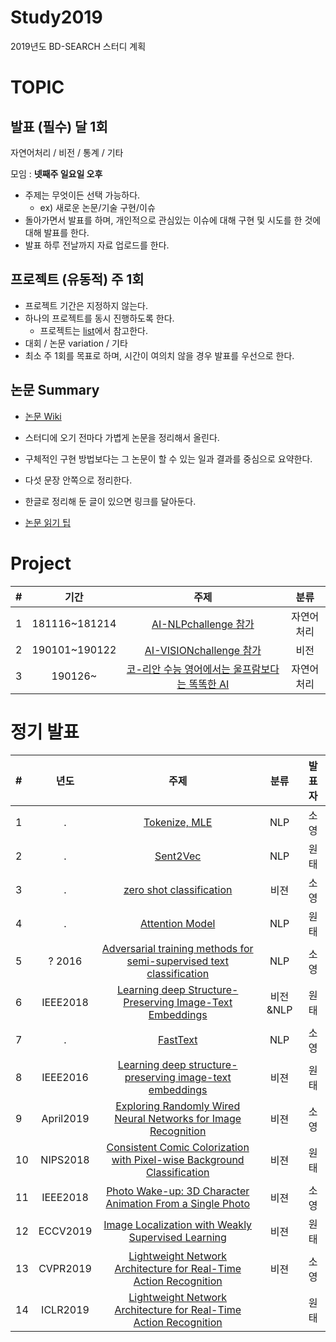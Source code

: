 # Study2019
2019년도 BD-SEARCH 스터디 계획

# TOPIC
## 발표 (필수) 달 1회
자연어처리 / 비전 / 통계 / 기타

모임 : **넷째주 일요일 오후**
- 주제는 무엇이든 선택 가능하다.
  - ex) 새로운 논문/기술 구현/이슈
- 돌아가면서 발표를 하며, 개인적으로 관심있는 이슈에 대해 구현 및 시도를 한 것에 대해 발표를 한다.
- 발표 하루 전날까지 자료 업로드를 한다.

## 프로젝트 (유동적) 주 1회
- 프로젝트 기간은 지정하지 않는다.
- 하나의 프로젝트를 동시 진행하도록 한다.
  - 프로젝트는 [list](https://github.com/BD-SEARCH/MLtutorial/wiki/%ED%95%B4%EB%B3%B4%EB%A9%B4-%EC%A2%8B%EC%9D%84-%ED%94%84%EB%A1%9C%EC%A0%9D%ED%8A%B8%EB%93%A4)에서 참고한다.
- 대회 / 논문 variation / 기타
- 최소 주 1회를 목표로 하며, 시간이 여의치 않을 경우 발표를 우선으로 한다.

## 논문 Summary

- [논문 Wiki](https://github.com/BD-SEARCH/Study2019/wiki)

- 스터디에 오기 전마다 가볍게 논문을 정리해서 올린다.
- 구체적인 구현 방법보다는 그 논문이 할 수 있는 일과 결과를 중심으로 요약한다.
- 다섯 문장 안쪽으로 정리한다.
- 한글로 정리해 둔 글이 있으면 링크를 달아둔다.
- [논문 읽기 팁](http://gradschoolstory.net/terry/readingpapers/)

# Project
|#|기간|주제|분류|
|:---|:---:|:---:|:---:|
|1|181116~181214|[AI-NLPchallenge 참가](https://github.com/BD-SEARCH/nsml_NLPchallenge)|자연어처리|
|2|190101~190122|[AI-VISIONchallenge 참가](https://github.com/BD-SEARCH/nsml_VISIONchallenge)|비전|
|3|190126~|[코-리안 수능 영어에서는 울프람보다는 똑똑한 AI](https://github.com/BD-SEARCH/CSAT-english)|자연어처리|


# 정기 발표 
|#|년도|주제|분류|발표자|
|:---|:---:|:---:|:---:|:---:|
|1|.|[Tokenize, MLE](https://github.com/BD-SEARCH/Study2019/tree/master/presentation/01.2019Jan/S\)%20tokenize%2C%20MLE)|NLP|소영|
|2|.|[Sent2Vec](https://github.com/BD-SEARCH/Study2019/tree/master/presentation/01.2019Jan/W\)%20Sent2Vec)|NLP|원태|
|3|.|[zero shot classification](https://github.com/BD-SEARCH/Study2019/tree/master/presentation/02.2019Feb/S\)%20zero%20shot%20classification)|비젼|소영|
|4|.|[Attention Model](https://github.com/BD-SEARCH/Study2019/tree/master/presentation/02.2019Feb/W\)%20Attention%20Model)|NLP|원태|
|5|? 2016|[Adversarial training methods for semi-supervised text classification](https://github.com/BD-SEARCH/Study2019/tree/master/presentation/03.2019Mar/S\)%20Adversarial%20training%20methods%20for%20semi-supervised%20text%20classification)|NLP|소영|
|6|IEEE2018|[Learning deep Structure-Preserving Image-Text Embeddings](https://github.com/BD-SEARCH/Study2019/tree/master/presentation/03.2019Mar/W\)%20Structure-Preserving%20Image-Text%20Embeddings)|비전&NLP|원태|
|7|.|[FastText](https://github.com/BD-SEARCH/Study2019/blob/master/presentation/04.2019Apr/S\)%20FastText.pdf)|NLP|소영|
|8|IEEE2016|[Learning deep structure-preserving image-text embeddings](https://github.com/BD-SEARCH/Study2019/blob/master/presentation/04.2019Apr/W\)%20CNN%20%EB%AA%A8%EB%8D%B8%EC%9D%98%20%ED%95%9C%EA%B3%84.pdf)|비젼|원태|
|9|April2019|[Exploring Randomly Wired Neural Networks for Image Recognition](https://github.com/BD-SEARCH/Study2019/blob/master/presentation/05.2019May/S\)%20Exploring%20Randomly%20Wired%20Neural%20Networks%20for%20Image%20Recognition.pdf)|비젼|소영|
|10|NIPS2018|[Consistent Comic Colorization with Pixel-wise Background Classification](https://github.com/BD-SEARCH/Study2019/blob/master/presentation/05.2019May/W\)%20Consistent%20Comic%20Colorization%20with%20Pixel-wise%20Background%20Classification.pdf)|비젼|원태|
|11|IEEE2018|[Photo Wake-up: 3D Character Animation From a Single Photo](https://github.com/BD-SEARCH/Study2019/blob/master/presentation/06.2019Jul/S\)%20Photo%20wake-up.pdf)|비젼|소영|
|12|ECCV2019|[Image Localization with Weakly Supervised Learning](https://github.com/BD-SEARCH/Study2019/blob/master/presentation/06.2019Jul/W\)%20Image%20Localization\20with\20Weakly\20Supervised\20Learning.pdf)|비젼|원태|
|13|CVPR2019|[Lightweight Network Architecture  for Real-Time Action Recognition](https://github.com/BD-SEARCH/Study2019/blob/master/presentation/07.2019Aug/S\)%20Lightweight%20Network%20Architecture%20%20for%20Real\-Time%20Action%20Recognition%20.pptx)|비젼|소영|
|14|ICLR2019|[Lightweight Network Architecture for Real-Time Action Recognition](https://github.com/BD-SEARCH/Study2019/blob/master/presentation/07.2019Aug/S\)%20Lightweight%20Network%20Architecture%20%20for%20Real-Time%20Action%20Recognition%20.pptx)||원태|

